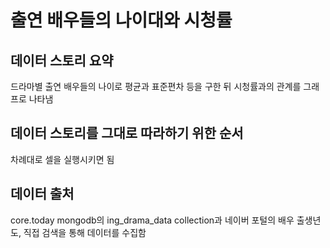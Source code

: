 # 출연 배우들의 나이대와 시청률

## 데이터 스토리 요약
드라마별 출연 배우들의 나이로 평균과 표준편차 등을 구한 뒤 시청률과의 관계를 그래프로 나타냄

## 데이터 스토리를 그대로 따라하기 위한 순서
차례대로 셀을 실행시키면 됨

## 데이터 출처
core.today mongodb의 ing_drama_data collection과 네이버 포털의 배우 출생년도, 직접 검색을 통해 데이터를 수집함